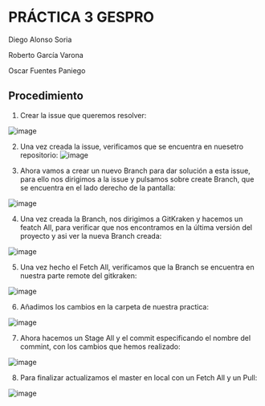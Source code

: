 # PRÁCTICA 3 GESPRO

Diego Alonso Soria

Roberto García Varona

Oscar Fuentes Paniego

## Procedimiento

1. Crear la issue que queremos resolver:

![image](https://github.com/user-attachments/assets/dbe3af56-94c0-4ac5-a263-d977958504f5)

2. Una vez creada la issue, verificamos que se encuentra en nuesetro repositorio:
![image](https://github.com/user-attachments/assets/e727b0de-3127-422a-807b-3fdcf22fa87f)

3. Ahora vamos a crear un nuevo Branch para dar solución a esta issue, para ello nos dirigimos a la issue y pulsamos sobre create Branch, que se encuentra en el lado derecho de la pantalla:

![image](https://github.com/user-attachments/assets/47d02a39-13f6-428e-a0b2-f508b4bdfdfa)

4. Una vez creada la Branch, nos dirigimos a GitKraken y hacemos un featch All, para verificar que nos encontramos en la última versión del proyecto y asi ver la nueva Branch creada:

![image](https://github.com/user-attachments/assets/f5adaeb8-5ad0-43ce-97a6-3e0d92d34843)

5. Una vez hecho el Fetch All, verificamos que la Branch se encuentra en nuestra parte remote del gitkraken:

![image](https://github.com/user-attachments/assets/877d46d8-c1d6-4b50-8c8e-503f947ddd9f)

6. Añadimos los cambios en la carpeta de nuestra practica:

![image](https://github.com/user-attachments/assets/65cd78ae-7f21-4286-83d0-69f9fb29dd98)

7. Ahora hacemos un Stage All y el commit especificando el nombre del commint, con los cambios que hemos realizado:

![image](https://github.com/user-attachments/assets/69074437-152b-44c8-ac51-14e2d2c73951)

8. Para finalizar actualizamos el master en local con un Fetch All y un Pull:

![image](https://github.com/user-attachments/assets/9c5b1399-e81c-473d-a727-36efe26a5cba)

